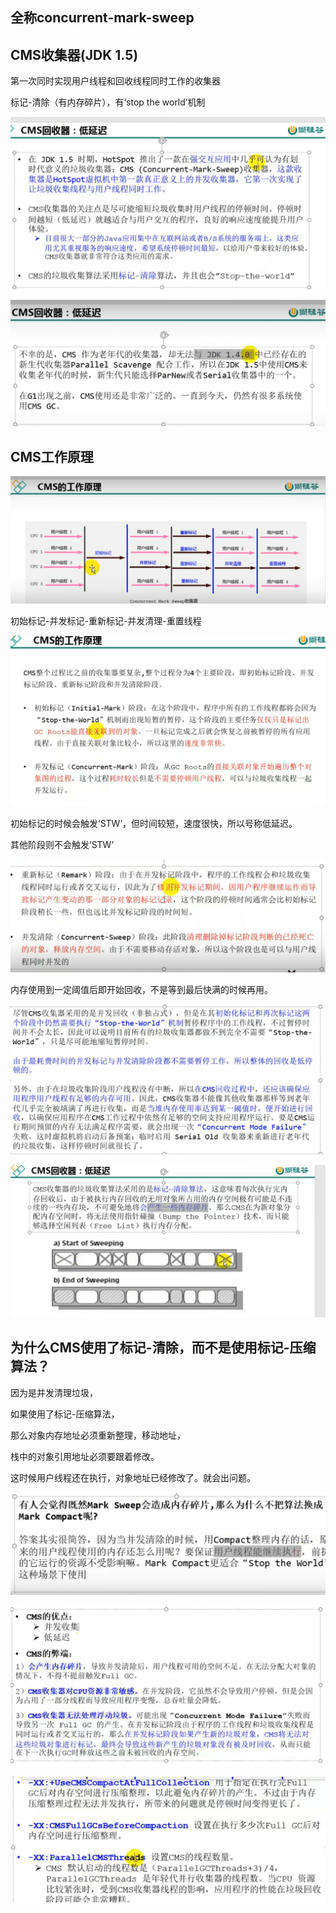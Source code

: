 全称concurrent-mark-sweep
---
CMS收集器(JDK 1.5)
---
第一次同时实现用户线程和回收线程同时工作的收集器

标记-清除（有内存碎片），有‘stop the world’机制

![img_7.png](img_7.png)

![img_8.png](img_8.png)

CMS工作原理
---
![img_9.png](img_9.png)

初始标记-并发标记-重新标记-并发清理-重置线程

![img_10.png](img_10.png)

初始标记的时候会触发‘STW’，但时间较短，速度很快，所以号称低延迟。

其他阶段则不会触发‘STW’

![img_11.png](img_11.png)

内存使用到一定阈值后即开始回收，不是等到最后快满的时候再用。

![img_12.png](img_12.png)

![img_13.png](img_13.png)

为什么CMS使用了标记-清除，而不是使用标记-压缩算法？
---

因为是并发清理垃圾，

如果使用了标记-压缩算法，

那么对象内存地址必须重新整理，移动地址，

栈中的对象引用地址必须要跟着修改。

这时候用户线程还在执行，对象地址已经修改了。就会出问题。

![img_14.png](img_14.png)

![img_15.png](img_15.png)

![img_16.png](img_16.png)